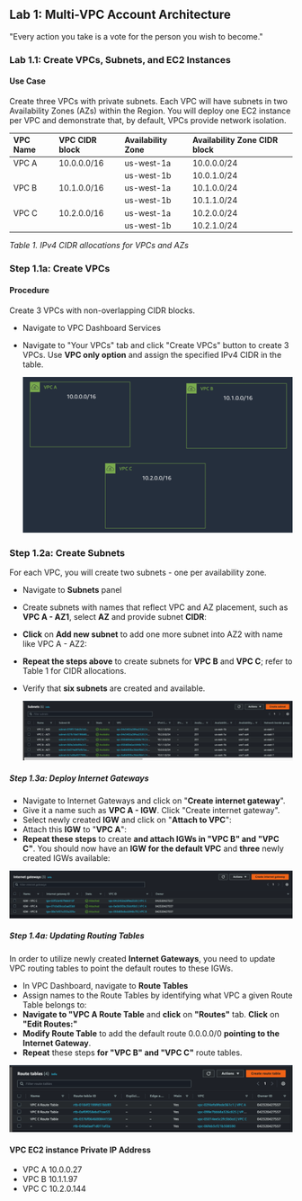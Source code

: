 ## Lab 1: Multi-VPC Account Architecture

"Every action you take is a vote for the person you wish to become."

### Lab 1.1: Create VPCs, Subnets, and EC2 Instances
#### Use Case
Create three VPCs with private subnets. Each VPC will have subnets in two Availability Zones (AZs) within the Region.
You will deploy one EC2 instance per VPC and demonstrate that, by default, VPCs provide network isolation.

| VPC Name | VPC CIDR block | Availability Zone | Availability Zone CIDR block |
| :-------- | :-------- | :-------- | :-------- |
| VPC A | 10.0.0.0/16 | us-west-1a | 10.0.0.0/24 |
| | | us-west-1b | 10.0.1.0/24 |
| VPC B | 10.1.0.0/16 | us-west-1a | 10.1.0.0/24 |
| | | us-west-1b | 10.1.1.0/24 |
| VPC C | 10.2.0.0/16 | us-west-1a | 10.2.0.0/24 |
| | | us-west-1b | 10.2.1.0/24 |

*Table 1. IPv4 CIDR allocations for VPCs and AZs*

### Step 1.1a: Create VPCs
#### Procedure
Create 3 VPCs with non-overlapping CIDR blocks.
* Navigate to VPC Dashboard Services
* Navigate to "Your VPCs" tab and click "Create VPCs" button to create 3 VPCs. Use **VPC only option** and assign the specified IPv4 CIDR in the table.

  ![Created VPCs](Images/create-vpc.png)

### Step 1.2a: Create Subnets
For each VPC, you will create two subnets - one per availability zone.
* Navigate to **Subnets** panel
* Create subnets with names that reflect VPC and AZ placement, such as **VPC A - AZ1**, select **AZ** and provide subnet **CIDR**:
* **Click** on **Add new subnet** to add one more subnet into AZ2 with name like VPC A - AZ2:
* **Repeat the steps above** to create subnets for **VPC B** and **VPC C**; refer to Table 1 for CIDR allocations.
* Verify that **six subnets** are created and available.

  ![Created Subnets](Images/subnets.png)

##### Step 1.3a: Deploy Internet Gateways
* Navigate to Internet Gateways and click on "**Create internet gateway**".
* Give it a name such as **VPC A - IGW**. Click "Create internet gateway".
* Select newly created **IGW** and click on "**Attach to VPC**":
* Attach this **IGW** to "**VPC A**":
* **Repeat these steps** to create **and attach IGWs in "VPC B" and "VPC C"**. You should now have an **IGW for the default VPC** and **three** newly created IGWs available:

![Created Subnets](Images/igw.png)

##### Step 1.4a: Updating Routing Tables
In order to utilize newly created **Internet Gateways**, you need to update VPC routing tables to point the default routes to these IGWs.
* In VPC Dashboard, navigate to **Route Tables**
* Assign names to the Route Tables by identifying what VPC a given Route Table belongs to:
* **Navigate to "VPC A Route Table** and **click** on **"Routes"** tab. **Click** on **"Edit Routes:"**
* **Modify Route Table** to add the default route 0.0.0.0/0 **pointing to the Internet Gateway**.
* **Repeat** these steps **for "VPC B" and "VPC C"** route tables.

![Created Subnets](Images/route-tables.png)


#### VPC	EC2 instance Private IP Address
* VPC A	10.0.0.27
* VPC B	10.1.1.97
* VPC C	10.2.0.144

